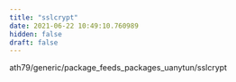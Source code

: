 ```yaml
---
title: "sslcrypt"
date: 2021-06-22 10:49:10.760989
hidden: false
draft: false
---
```


ath79/generic/package_feeds_packages_uanytun/sslcrypt

